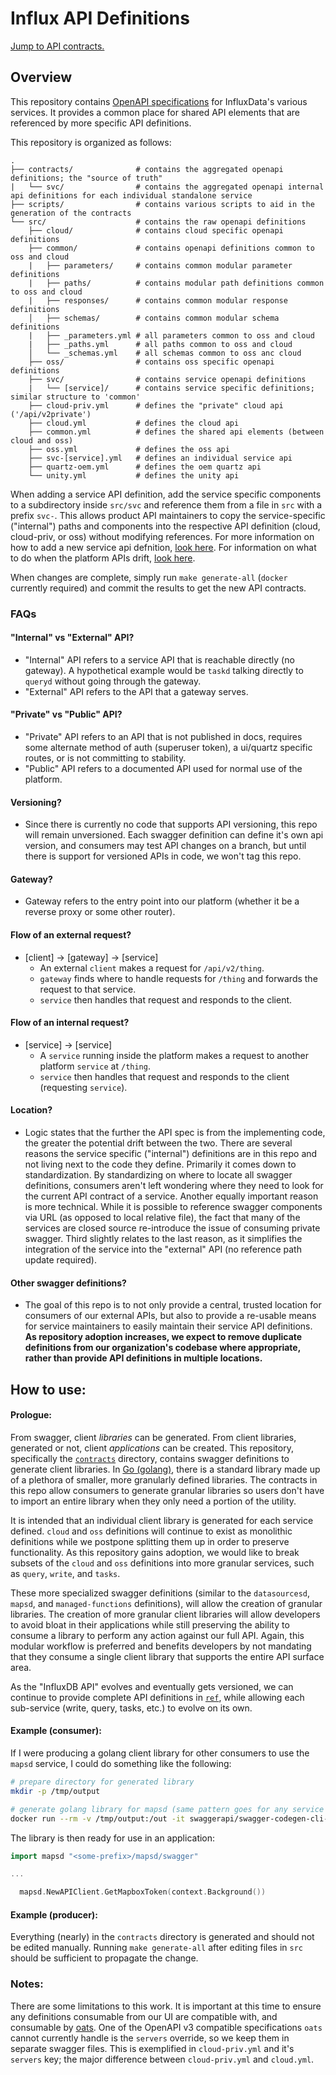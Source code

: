 # Influx API Definitions

[Jump to API contracts.](./contracts)

## Overview

This repository contains [OpenAPI specifications](https://www.openapis.org/) for InfluxData's various services. It provides a common place for shared API elements that are referenced by more specific API definitions.

This repository is organized as follows:

```
.
├── contracts/              # contains the aggregated openapi definitions; the "source of truth"
|   └── svc/                # contains the aggregated openapi internal api definitions for each individual standalone service
├── scripts/                # contains various scripts to aid in the generation of the contracts
└── src/                    # contains the raw openapi definitions
    ├── cloud/              # contains cloud specific openapi definitions
    ├── common/             # contains openapi definitions common to oss and cloud
    |   ├── parameters/     # contains common modular parameter definitions
    |   ├── paths/          # contains modular path definitions common to oss and cloud
    |   ├── responses/      # contains common modular response definitions
    │   ├── schemas/        # contains common modular schema definitions
    |   ├── _parameters.yml # all parameters common to oss and cloud
    |   ├── _paths.yml      # all paths common to oss and cloud
    │   └── _schemas.yml    # all schemas common to oss anc cloud
    ├── oss/                # contains oss specific openapi definitions
    ├── svc/                # contains service openapi definitions
    |   └── [service]/      # contains service specific definitions; similar structure to 'common'
    ├── cloud-priv.yml      # defines the "private" cloud api ('/api/v2private')
    ├── cloud.yml           # defines the cloud api
    ├── common.yml          # defines the shared api elements (between cloud and oss)
    ├── oss.yml             # defines the oss api
    ├── svc-[service].yml   # defines an individual service api
    ├── quartz-oem.yml      # defines the oem quartz api
    └── unity.yml           # defines the unity api
```

When adding a service API definition, add the service specific components to a subdirectory inside `src/svc` and reference them from a file in `src` with a prefix `svc-`. This allows product API maintainers to copy the service-specific ("internal") paths and components into the respective API definition (cloud, cloud-priv, or oss) without modifying references. For more information on how to add a new service api defnition, [look here](./src/svc/README.md). For information on what to do when the platform APIs drift, [look here](./src/README.md).

When changes are complete, simply run `make generate-all` (`docker` currently required) and commit the results to get the new API contracts.

### FAQs

#### "Internal" vs "External" API?
 - "Internal" API refers to a service API that is reachable directly (no gateway). A hypothetical example would be `taskd` talking directly to `queryd` without going through the gateway.
 - "External" API refers to the API that a gateway serves.

#### "Private" vs "Public" API?
 - "Private" API refers to an API that is not published in docs, requires some alternate method of auth (superuser token), a ui/quartz specific routes, or is not committing to stability.
 - "Public" API refers to a documented API used for normal use of the platform.

#### Versioning?
 - Since there is currently no code that supports API versioning, this repo will remain unversioned. Each swagger definition can define it's own api version, and consumers may test API changes on a branch, but until there is support for versioned APIs in code, we won't tag this repo.

#### Gateway?
 - Gateway refers to the entry point into our platform (whether it be a reverse proxy or some other router).

#### Flow of an external request?
 - [client] -> [gateway] -> [service]
   + An external `client` makes a request for `/api/v2/thing`.
   + `gateway` finds where to handle requests for `/thing` and forwards the request to that service.
   + `service` then handles that request and responds to the client.

#### Flow of an internal request?
 - [service] -> [service]
   + A `service` running inside the platform makes a request to another platform `service` at `/thing`.
   + `service` then handles that request and responds to the client (requesting `service`).

#### Location?
 - Logic states that the further the API spec is from the implementing code, the greater the potential drift between the two. There are several reasons the service specific ("internal") definitions are in this repo and not living next to the code they define. Primarily it comes down to standardization. By standardizing on where to locate all swagger definitions, consumers aren't left wondering where they need to look for the current API contract of a service. Another equally important reason is more technical. While it is possible to reference swagger components via URL (as opposed to local relative file), the fact that many of the services are closed source re-introduce the issue of consuming private swagger. Third slightly relates to the last reason, as it simplifies the integration of the service into the "external" API (no reference path update required).

#### Other swagger definitions?
 - The goal of this repo is to not only provide a central, trusted location for consumers of our external APIs, but also to provide a re-usable means for service maintainers to easily maintain their service API definitions. **As repository adoption increases, we expect to remove duplicate definitions from our organization's codebase where appropriate, rather than provide API definitions in multiple locations.**


## How to use:

#### Prologue:

From swagger, client *libraries* can be generated. From client libraries, generated or not, client *applications* can be created. This repository, specifically the [`contracts`](./contracts/) directory, contains swagger definitions to generate client libraries. In [Go (golang)](https://go.dev/), there is a standard library made up of a plethora of smaller, more granularly defined libraries. The contracts in this repo allow consumers to generate granular libraries so users don't have to import an entire library when they only need a portion of the utility.

It is intended that an individual client library is generated for each service defined. `cloud` and `oss` definitions will continue to exist as monolithic definitions while we postpone splitting them up in order to preserve functionality. As this repository gains adoption, we would like to break subsets of the `cloud` and `oss` definitions into more granular services, such as `query`, `write`, and `tasks`.

These more specialized swagger definitions (similar to the `datasourcesd`, `mapsd`, and `managed-functions` definitions), will allow the creation of granular libraries. The creation of more granular client libraries will allow developers to avoid bloat in their applications while still preserving the ability to consume a library to perform any action against our full API. Again, this modular workflow is preferred and benefits developers by not mandating that they consume a single client library that supports the entire API surface area.

As the "InfluxDB API" evolves and eventually gets versioned, we can continue to provide complete API definitions in [`ref`](./contracts/ref/), while allowing each sub-service (write, query, tasks, etc.) to evolve on its own.


#### Example (consumer):

If I were producing a golang client library for other consumers to use the `mapsd` service, I could do something like the following:

```sh
# prepare directory for generated library
mkdir -p /tmp/output

# generate golang library for mapsd (same pattern goes for any service or definition)
docker run --rm -v /tmp/output:/out -it swaggerapi/swagger-codegen-cli-v3 generate -i https://raw.githubusercontent.com/influxdata/openapi/master/contracts/mapsd.yml -l go -o /out/
```

The library is then ready for use in an application:
```go
import mapsd "<some-prefix>/mapsd/swagger"

...

  mapsd.NewAPIClient.GetMapboxToken(context.Background())
```

#### Example (producer):

Everything (nearly) in the `contracts` directory is generated and should not be edited manually. Running `make generate-all` after editing files in `src` should be sufficient to propagate the change.

### Notes:

There are some limitations to this work. It is important at this time to ensure any definitions consumable from our UI are compatible with, and consumable by [oats](https://github.com/influxdata/oats). One of the OpenAPI v3 compatible specifications `oats` cannot currently handle is the `servers` override, so we keep them in separate swagger files. This is exemplified in `cloud-priv.yml` and it's `servers` key; the major difference between `cloud-priv.yml` and `cloud.yml`.
